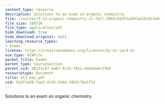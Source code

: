 ```yaml
---
content_type: resource
description: Solutions to an exam on organic chemistry.
file: /courses/5-13-organic-chemistry-ii-fall-2003/91df1a58fae2dc923a9a3db2c78e1f52_mt3_key.pdf
file_size: 188716
file_type: application/pdf
hide_download: true
hide_download_original: null
learning_resource_types:
- Exams
license: https://creativecommons.org/licenses/by-nc-sa/4.0/
ocw_type: OCWFile
parent_title: Exams
parent_type: CourseSection
parent_uid: b8231c67-e467-9c32-f822-dddada4c3f69
resourcetype: Document
title: mt3_key.pdf
uid: 91df1a58-fae2-dc92-3a9a-3db2c78e1f52
---
```

Solutions to an exam on organic chemistry.
